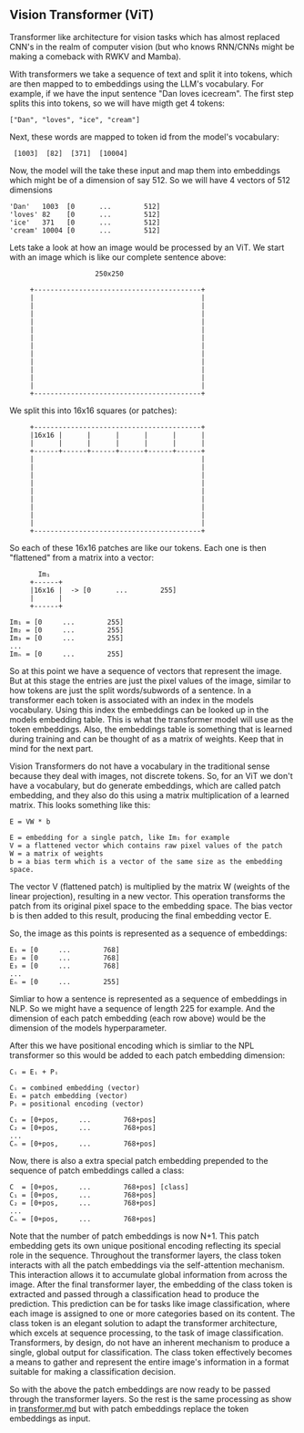 ## Vision Transformer (ViT)
Transformer like architecture for vision tasks which has almost replaced CNN's
in the realm of computer vision (but who knows RNN/CNNs might be making a
comeback with RWKV and Mamba).

With transformers we take a sequence of text and split it into tokens, which are
then mapped to to embeddings using the LLM's vocabulary. 
For example, if we have the input sentence "Dan loves icecream". The first step
splits this into tokens, so we will have migth get 4 tokens:
```
["Dan", "loves", "ice", "cream"]
```
Next, these words are mapped to token id from the model's vocabulary:
```
 [1003]  [82]  [371]  [10004]
```
Now, the model will the take these input and map them into embeddings which
might be of a dimension of say 512. So we will have 4 vectors of 512 dimensions
```
'Dan'   1003  [0      ...        512]
'loves' 82    [0      ...        512]
'ice'   371   [0      ...        512]
'cream' 10004 [0      ...        512]
```

Lets take a look at how an image would be processed by an ViT. We start with
an image which is like our complete sentence above:
```
                     250x250

     +-----------------------------------------+
     |                                         |
     |                                         |
     |                                         |
     |                                         |
     |                                         |
     |                                         |
     |                                         |
     |                                         |
     |                                         |
     |                                         |
     |                                         |
     |                                         |
     +-----------------------------------------+
```
We split this into 16x16 squares (or patches):
```
     +-----------------------------------------+
     |16x16 |      |      |      |      |      |
     |      |      |      |      |      |      |
     +------+------+------+------+------+------+      
     |                                         |
     |                                         |
     |                                         |
     |                                         |
     |                                         |
     |                                         |
     |                                         |
     |                                         |
     |                                         |
     +-----------------------------------------+
```
So each of these 16x16 patches are like our tokens. Each one is then "flattened"
from a matrix into a vector:
```
       Im₁
     +------+
     |16x16 |  -> [0      ...        255]
     |      |
     +------+      

Im₁ = [0     ...        255]
Im₂ = [0     ...        255]
Im₃ = [0     ...        255]
...
Imₙ = [0     ...        255]
```
So at this point we have a sequence of vectors that represent the image. But at
this stage the entries are just the pixel values of the image, similar to how
tokens are just the split words/subwords of a sentence. In a transformer each
token is associated with an index in the models vocabulary. Using this index the
embeddings can be looked up in the models embedding table. This is what the
transformer model will use as the token embeddings. Also, the embeddings table
is something that is learned during training and can be thought of as a matrix
of weights. Keep that in mind for the next part.

Vision Transformers do not have a vocabulary in the traditional sense because
they deal with images, not discrete tokens. So, for an ViT we don't have a
vocabulary, but do generate embeddings, which are called patch embedding, and
they also do this using a matrix multiplication of a learned matrix. This looks
something like this:
```
E = VW * b

E = embedding for a single patch, like Im₁ for example
V = a flattened vector which contains raw pixel values of the patch
W = a matrix of weights
b = a bias term which is a vector of the same size as the embedding space.
```
The vector V (flattened patch) is multiplied by the matrix W (weights of the
linear projection), resulting in a new vector. This operation transforms the
patch from its original pixel space to the embedding space. The bias vector b
is then added to this result, producing the final embedding vector E.

So, the image as this points is represented as a sequence of embeddings: 
```
E₁ = [0     ...        768]
E₂ = [0     ...        768]
E₃ = [0     ...        768]
...
Eₙ = [0     ...        255]
```
Simliar to how a sentence is represented as a sequence of embeddings in NLP. So
we might have a sequence of length 225 for example. And the dimension of each
patch embedding (each row above) would be the dimension of the models
hyperparameter.

After this we have positional encoding which is simliar to the NPL transformer
so this would be added to each patch embedding dimension:
```
Cᵢ = Eᵢ + Pᵢ

Cᵢ = combined embedding (vector)
Eᵢ = patch embedding (vector)
Pᵢ = positional encoding (vector)

C₁ = [0+pos,     ...        768+pos]
C₂ = [0+pos,     ...        768+pos]
...
Cₙ = [0+pos,     ...        768+pos]
```
Now, there is also a extra special patch embedding prepended to the sequence of
patch embeddings called a class:
```
C  = [0+pos,     ...        768+pos] [class]
C₁ = [0+pos,     ...        768+pos]
C₂ = [0+pos,     ...        768+pos]
...
Cₙ = [0+pos,     ...        768+pos]
```
Note that the number of patch embeddings is now N+1. This patch embedding gets
its own unique positional encoding reflecting its special role in the sequence.
Throughout the transformer layers, the class token interacts with all the patch
embeddings via the self-attention mechanism. This interaction allows it to
accumulate global information from across the image.
After the final transformer layer, the embedding of the class token is extracted
and passed through a classification head to produce the prediction. This
prediction can be for tasks like image classification, where each image is
assigned to one or more categories based on its content.
The class token is an elegant solution to adapt the transformer architecture,
which excels at sequence processing, to the task of image classification.
Transformers, by design, do not have an inherent mechanism to produce a single,
global output for classification. The class token effectively becomes a means
to gather and represent the entire image's information in a format suitable for
making a classification decision.

So with the above the patch embeddings are now ready to be passed through the
transformer layers. So the rest is the same processing as show in
[transformer.md](transformers.md) but with patch embeddings replace the token
embeddings as input.
